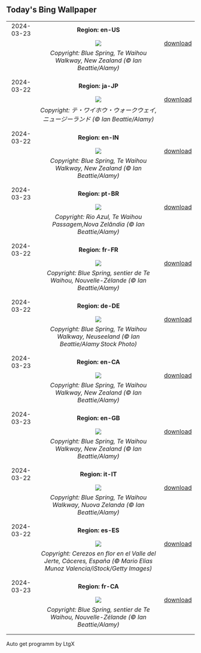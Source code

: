 ## Today's Bing Wallpaper
|      |      |      |
| :----: | :----: | :----: |
|2024-03-23|**Region: en-US**||
||![](https://www.bing.com/th?id=OHR.WaikatoWater_EN-US1360247236_UHD.jpg&pid=hp&w=1152&h=648&rs=1&c=4)| [download](https://www.bing.com/th?id=OHR.WaikatoWater_EN-US1360247236_UHD.jpg)|
||*Copyright: Blue Spring, Te Waihou Walkway, New Zealand (© Ian Beattie/Alamy)*
||
|||
|2024-03-22|**Region: ja-JP**||
||![](https://www.bing.com/th?id=OHR.WaikatoWater_JA-JP3608135323_UHD.jpg&pid=hp&w=1152&h=648&rs=1&c=4)| [download](https://www.bing.com/th?id=OHR.WaikatoWater_JA-JP3608135323_UHD.jpg)|
||*Copyright: テ・ワイホウ・ウォークウェイ, ニュージーランド  (© Ian Beattie/Alamy)*
||
|||
|2024-03-22|**Region: en-IN**||
||![](https://www.bing.com/th?id=OHR.WaikatoWater_EN-IN0496434558_UHD.jpg&pid=hp&w=1152&h=648&rs=1&c=4)| [download](https://www.bing.com/th?id=OHR.WaikatoWater_EN-IN0496434558_UHD.jpg)|
||*Copyright: Blue Spring, Te Waihou Walkway, New Zealand (© Ian Beattie/Alamy)*
||
|||
|2024-03-23|**Region: pt-BR**||
||![](https://www.bing.com/th?id=OHR.WaikatoWater_PT-BR6097354065_UHD.jpg&pid=hp&w=1152&h=648&rs=1&c=4)| [download](https://www.bing.com/th?id=OHR.WaikatoWater_PT-BR6097354065_UHD.jpg)|
||*Copyright: Rio Azul, Te Waihou Passagem,Nova Zelândia (© Ian Beattie/Alamy)*
||
|||
|2024-03-22|**Region: fr-FR**||
||![](https://www.bing.com/th?id=OHR.WaikatoWater_FR-FR8437603608_UHD.jpg&pid=hp&w=1152&h=648&rs=1&c=4)| [download](https://www.bing.com/th?id=OHR.WaikatoWater_FR-FR8437603608_UHD.jpg)|
||*Copyright: Blue Spring, sentier de Te Waihou, Nouvelle-Zélande (© Ian Beattie/Alamy)*
||
|||
|2024-03-22|**Region: de-DE**||
||![](https://www.bing.com/th?id=OHR.WaikatoWater_DE-DE6943306276_UHD.jpg&pid=hp&w=1152&h=648&rs=1&c=4)| [download](https://www.bing.com/th?id=OHR.WaikatoWater_DE-DE6943306276_UHD.jpg)|
||*Copyright: Blue Spring, Te Waihou Walkway, Neuseeland (© Ian Beattie/Alamy Stock Photo)*
||
|||
|2024-03-23|**Region: en-CA**||
||![](https://www.bing.com/th?id=OHR.WaikatoWater_EN-CA3565028886_UHD.jpg&pid=hp&w=1152&h=648&rs=1&c=4)| [download](https://www.bing.com/th?id=OHR.WaikatoWater_EN-CA3565028886_UHD.jpg)|
||*Copyright: Blue Spring, Te Waihou Walkway, New Zealand (© Ian Beattie/Alamy)*
||
|||
|2024-03-23|**Region: en-GB**||
||![](https://www.bing.com/th?id=OHR.WaikatoWater_EN-GB8519481849_UHD.jpg&pid=hp&w=1152&h=648&rs=1&c=4)| [download](https://www.bing.com/th?id=OHR.WaikatoWater_EN-GB8519481849_UHD.jpg)|
||*Copyright: Blue Spring, Te Waihou Walkway, New Zealand (© Ian Beattie/Alamy)*
||
|||
|2024-03-22|**Region: it-IT**||
||![](https://www.bing.com/th?id=OHR.WaikatoWater_IT-IT0972621598_UHD.jpg&pid=hp&w=1152&h=648&rs=1&c=4)| [download](https://www.bing.com/th?id=OHR.WaikatoWater_IT-IT0972621598_UHD.jpg)|
||*Copyright: Blue Spring, Te Waihou Walkway, Nuova Zelanda (© Ian Beattie/Alamy)*
||
|||
|2024-03-22|**Region: es-ES**||
||![](https://www.bing.com/th?id=OHR.FloweingBerrys_ES-ES1933465626_UHD.jpg&pid=hp&w=1152&h=648&rs=1&c=4)| [download](https://www.bing.com/th?id=OHR.FloweingBerrys_ES-ES1933465626_UHD.jpg)|
||*Copyright: Cerezos en flor en el Valle del Jerte, Cáceres, España (© Mario Elias Munoz Valencia/iStock/Getty Images)*
||
|||
|2024-03-23|**Region: fr-CA**||
||![](https://www.bing.com/th?id=OHR.WaikatoWater_FR-CA6553276729_UHD.jpg&pid=hp&w=1152&h=648&rs=1&c=4)| [download](https://www.bing.com/th?id=OHR.WaikatoWater_FR-CA6553276729_UHD.jpg)|
||*Copyright: Blue Spring, sentier de Te Waihou, Nouvelle-Zélande (© Ian Beattie/Alamy)*
||
|||

Auto get programm by LtgX
